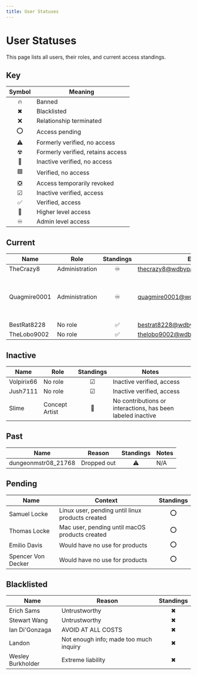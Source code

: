 ```yaml
---
title: User Statuses
---
```


# User Statuses

This page lists all users, their roles, and current access standings.

## Key

| Symbol | Meaning                              |
| :----: | ------------------------------------ |
| 🔥      | Banned                               |
| ✖      | Blacklisted                          |
| ❌      | Relationship terminated               |
| ⭕      | Access pending                       |
| ⚠️      | Formerly verified, no access         |
| ☢      | Formerly verified, retains access    |
| 🔲      | Inactive verified, no access         |
| 🟩      | Verified, no access                  |
| ❎      | Access temporarily revoked           |
| ☑      | Inactive verified, access            |
| ✅      | Verified, access                     |
| 🔼      | Higher level access                  |
| ♾      | Admin level access                   |

## Current

| Name         | Role               | Standings | Email | Notes |
| ------------ | ------------------ | :------: | ------------------------------------------- |--------------------------------------------------------------------- |
| TheCrazy8    | Administration   |    ♾     | thecrazy8@wdbypass.publicvm.com              | Founder |
| Quagmire0001 | Administration   |    ♾     | quagmire0001@wdbypass.publicvm.com           | Member of Alpha Team (first test group) |
| BestRat8228  | No role            |    ✅     | bestrat8228@wdbypass.publicvm.com          | N/A |
| TheLobo9002  | No role            |    ✅     | thelobo9002@wdbypass.publicvm.com          | N/A |

## Inactive

| Name       | Role   | Standings | Notes                      |
| ---------- | ------ | :-------: | -------------------------- |
| Volpirix66 | No role|    ☑      | Inactive verified, access  |
| Jush7111   | No role|    ☑      | Inactive verified, access  |
| Slime        | Concept Artist     |    🔲     | No contributions or interactions, has been labeled inactive |

## Past

| Name                | Reason | Standings | Notes        |
| ------------------- | --------------- | :-------: | ------------ |
| dungeonmstr08_21768 | Dropped out     |    ⚠️     | N/A    |

## Pending

| Name           | Context                                                | Standings |
| -------------- | ------------------------------------------------------ | :-------: |
| Samuel Locke  | Linux user, pending until linux products created       |    ⭕      |
| Thomas Locke  | Mac user, pending until macOS products created         |    ⭕      |
| Emilio Davis   | Would have no use for products                        |    ⭕      |
| Spencer Von Decker | Would have no use for products                    |    ⭕      |   

## Blacklisted

| Name             | Reason                               | Standings |
| ---------------- | ------------------------------------ | :-------: |
| Erich Sams       | Untrustworthy                        |    ✖      |
| Stewart Wang     | Untrustworthy                        |    ✖      |
| Ian Di'Gonzaga   | AVOID AT ALL COSTS                   |    ✖      |
| Landon           | Not enough info; made too much inquiry|    ✖      |
| Wesley Burkholder| Extreme liability                    |    ✖      |
